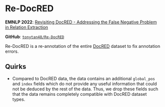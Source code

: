 # Re-DocRED

**EMNLP 2022**: [Revisiting DocRED - Addressing the False Negative Problem in Relation Extraction](https://aclanthology.org/2022.emnlp-main.580/)

**GitHub**: [`tonytan48/Re-DocRED`](https://github.com/tonytan48/Re-DocRED)

Re-DocRED is a re-annotation of the entire [DocRED](../docred/README.md) dataset to fix annotation errors.


## Quirks

- Compared to DocRED data, the data contains an additional `global_pos` and `index` fields which do not provide any useful information that could not be deduced by the rest of the data.
  Thus, we drop these fields such that the data remains completely compatible with DocRED dataset types.
